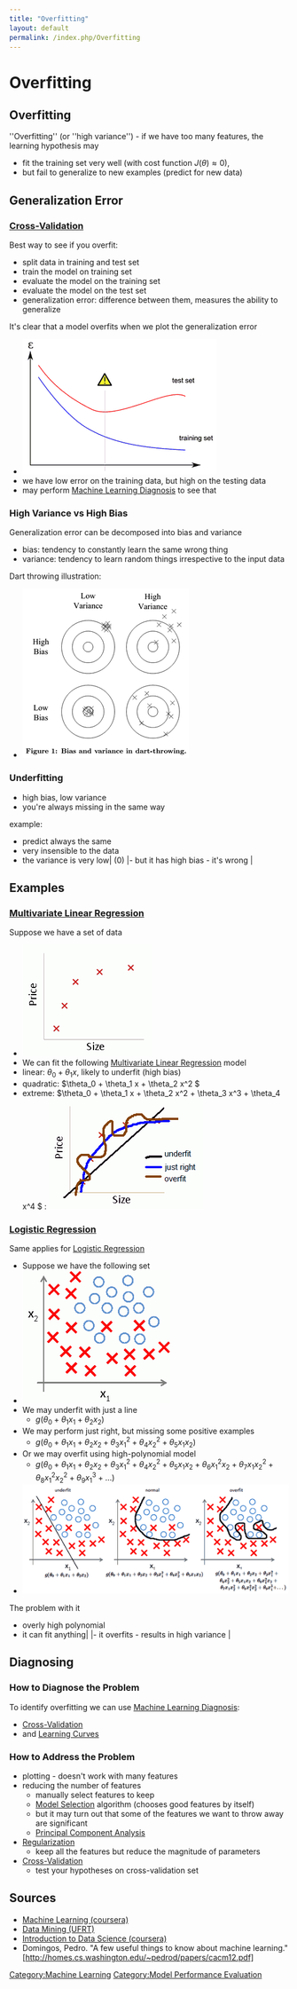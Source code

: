 ```yaml
---
title: "Overfitting"
layout: default
permalink: /index.php/Overfitting
---
```


# Overfitting

## Overfitting
''Overfitting'' (or  ''high variance'') - if we have too many features, the learning hypothesis may 
- fit the training set very well (with cost function $J(\theta) \approx 0$), 
- but fail to generalize to new examples (predict for new data)


## Generalization Error
### [Cross-Validation](Cross-Validation)
Best way to see if you overfit:
- split data in training and test set
- train the model on training set
- evaluate the model on the training set
- evaluate the model on the test set
- generalization error: difference between them, measures the ability to generalize


It's clear that a model overfits when we plot the generalization error
- <img src="https://raw.githubusercontent.com/alexeygrigorev/wiki-figures/master/crs/ds/overfitting.png" alt="Image">
- we have low error on the training data, but high on the testing data
- may perform [Machine Learning Diagnosis](Machine_Learning_Diagnosis) to see that


### High Variance vs High Bias
Generalization error can be decomposed into bias and variance 
- bias: tendency to constantly learn the same wrong thing 
- variance: tendency to learn random things irrespective to the input data

Dart throwing illustration:
- <img src="https://raw.githubusercontent.com/alexeygrigorev/wiki-figures/master/crs/ds/high-variance-bias.png" alt="Image">


### Underfitting
- high bias, low variance
- you're always missing in the same way

example:
- predict always the same
- very insensible to the data 
- the variance is very low|   (0) |- but it has high bias - it's wrong |


## Examples
### [Multivariate Linear Regression](Multivariate_Linear_Regression)
Suppose we have a set of data 
- <img src="https://raw.githubusercontent.com/alexeygrigorev/wiki-figures/master/legacy/overfit-dataset-lin.png" alt="Image">
- We can fit the following [Multivariate Linear Regression](Multivariate_Linear_Regression) model
- linear: $\theta_0 + \theta_1 x$, likely to underfit (high bias)
- quadratic: $\theta_0 + \theta_1 x + \theta_2 x^2 $
- extreme: $\theta_0 + \theta_1 x + \theta_2 x^2 +  \theta_3 x^3 +  \theta_4 x^4 $
: <img src="https://raw.githubusercontent.com/alexeygrigorev/wiki-figures/master/legacy/overfit-dataset-lin-ex.png" alt="Image">


### [Logistic Regression](Logistic_Regression)
Same applies for [Logistic Regression](Logistic_Regression)
- Suppose we have the following set
- <img src="https://raw.githubusercontent.com/alexeygrigorev/wiki-figures/master/legacy/overfit-dataset.png" alt="Image">
- We may underfit with just a line
  - $g(\theta_0 + \theta_1 x_1 + \theta_2 x_2)$
- We may perform just right, but missing some positive examples
  - $g(\theta_0 + \theta_1 x_1 + \theta_2 x_2 + \theta_3 x_1^2 + \theta_4 x_2^2 + \theta_5 x_1 x_2)$
- Or we may overfit using high-polynomial model
  - $g(\theta_0 + \theta_1 x_1 + \theta_2 x_2 + \theta_3 x_1^2 + \theta_4 x_2^2 + \theta_5 x_1 x_2 + \theta_6 x_1^2 x_2 + \theta_7 x_1 x_2^2 + \theta_8 x_1^2 x_2^2 + \theta_9 x_1^3 + ...)$
- <img src="https://raw.githubusercontent.com/alexeygrigorev/wiki-figures/master/ufrt/kddm/overfitting-logreg-ex.png" alt="Image">


The problem with it
- overly high polynomial 
- it can fit anything|   |- it overfits - results in high variance |

## Diagnosing
### How to Diagnose the Problem
To identify overfitting we can use [Machine Learning Diagnosis](Machine_Learning_Diagnosis):
- [Cross-Validation](Cross-Validation)
- and [Learning Curves](Learning_Curves)


### How to Address the Problem
- plotting - doesn't work with many features
- reducing the number of features
  - manually select features to keep 
  - [Model Selection](Model_Selection) algorithm (chooses good features by itself)
  - but it may turn out that some of the features we want to throw away are significant
  - [Principal Component Analysis](Principal_Component_Analysis)
- [Regularization](Regularization)
  - keep all the features but reduce the magnitude of parameters
- [Cross-Validation](Cross-Validation)
  - test your hypotheses on cross-validation set 



## Sources
- [Machine Learning (coursera)](Machine_Learning_(coursera))
- [Data Mining (UFRT)](Data_Mining_(UFRT))
- [Introduction to Data Science (coursera)](Introduction_to_Data_Science_(coursera))
- Domingos, Pedro. "A few useful things to know about machine learning." [http://homes.cs.washington.edu/~pedrod/papers/cacm12.pdf]

[Category:Machine Learning](Category_Machine_Learning)
[Category:Model Performance Evaluation](Category_Model_Performance_Evaluation)